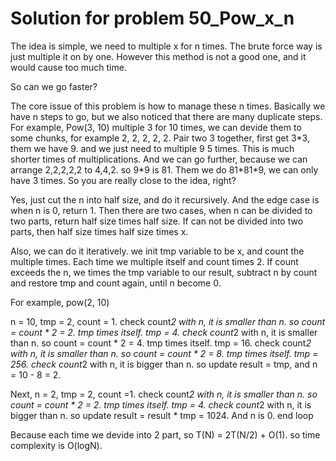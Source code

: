 # Solution for problem 50_Pow_x_n

The idea is simple, we need to multiple x for n times. The brute force way is just multiple it on by one. However this method is not a good one, and it would cause too much time.

So can we go faster?

The core issue of this problem is how to manage these n times. Basically we have n steps to go, but we also noticed that there are many duplicate steps. For example, Pow(3, 10) multiple 3 for 10 times, we can devide them to some chunks, for example 2, 2, 2, 2, 2. Pair two 3 together, first get 3*3, them we have 9. and we just need to multiple 9 5 times. This is much shorter times of multiplications. And we can go further, because we can arrange 2,2,2,2,2 to 4,4,2. so 9\*9 is 81. Them we do 81\*81\*9, we can only have 3 times. So you are really close to the idea, right?

Yes, just cut the n into half size, and do it recursively. And the edge case is when n is 0, return 1. Then there are two cases, when n can be divided to two parts, return half size times half size. If can not be divided into two parts, then half size times half size times x.

Also, we can do it iteratively. we init tmp variable to be x, and count the multiple times. Each time we multiple itself and count times 2. If count exceeds the n, we times the tmp variable to our result, subtract n by count and restore tmp and count again, until n become 0.

For example, pow(2, 10)

n = 10, tmp = 2, count = 1. check count*2 with n, it is smaller than n. so count = count * 2 = 2. tmp times itself. tmp = 4. check count*2 with n, it is smaller than n. so count = count * 2 = 4. tmp times itself. tmp = 16. check count*2 with n, it is smaller than n. so count = count * 2 = 8. tmp times itself. tmp = 256. check count*2 with n, it is bigger than n. so update result = tmp, and n = 10 - 8 = 2.

Next, n = 2, tmp = 2, count =1. check count*2 with n, it is smaller than n. so count = count * 2 = 2. tmp times itself. tmp = 4. check count*2 with n, it is bigger than n. so update result = result * tmp = 1024. And n is 0. end loop



Because each time we devide into 2 part, so T(N) = 2T(N/2) + O(1). so time complexity is O(logN).

